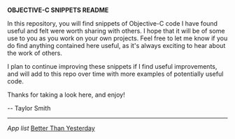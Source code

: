 **OBJECTIVE-C SNIPPETS README**

In this repository, you will find snippets of Objective-C code I have found useful and felt were worth sharing with others. I hope that it will be of some use to you as you work on your own projects. Feel free to let me know if you do find anything contained here useful, as it's always exciting to hear about the work of others.

I plan to continue improving these snippets if I find useful improvements, and will add to this repo over time with more examples of potentially useful code.

Thanks for taking a look here, and enjoy!

-- Taylor Smith

* * * * *
*App list*
[Better Than Yesterday](http://bit.ly/bty_app)
